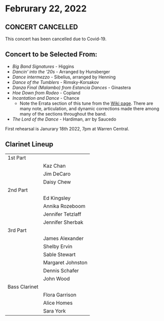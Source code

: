 # Februrary 22, 2022

## CONCERT CANCELLED

This concert has been cancelled due to Covid-19.

## Concert to be Selected From:

* *Big Band Signatures* - Higgins
* *Dancin' into the '20s* - Arranged by Hunsberger
* *Dance intermezzo* - Sibelius, arranged by Henning
* *Dance of the Tumblers* - Rimsky-Korsakov
* *Danza Final (Malambo) from Estancia Dances* - Ginastera
* *Hoe Down from Rodeo* - Copland
* *Incantation and Dance* - Chance
  * Note the Errata section of this tune from the [Wiki page](https://www.windrep.org/Incantation_and_Dance#Errata). There are many note, articulation, and dynamic corrections made there among many of the sections throughout the band.
* *The Lord of the Dance* - Hardiman, arr by Saucedo 

First rehearsal is Janurary 18th 2022, 7pm at Warren Central.

## Clarinet Lineup

|               |                   |
| ------------- | ----------------- |
| 1st Part      |                   |
|               | Kaz Chan          |
|               | Jim DeCaro        |
|               | Daisy Chew        |
| 2nd Part      |                   |
|               | Ed Kingsley       |
|               | Annika Rozeboom   |
|               | Jennifer Tetzlaff |
|               | Jennifer Sherbak  |
| 3rd Part      |                   |
|               | James Alexander   |
|               | Shelby Ervin      |
|               | Sable Stewart     |
|               | Margaret Johnston |
|               | Dennis Schafer    |
|               | John Wood         |
| Bass Clarinet |                   |
|               | Flora Garrison    |
|               | Alice Homes       |
|               | Sara York         |